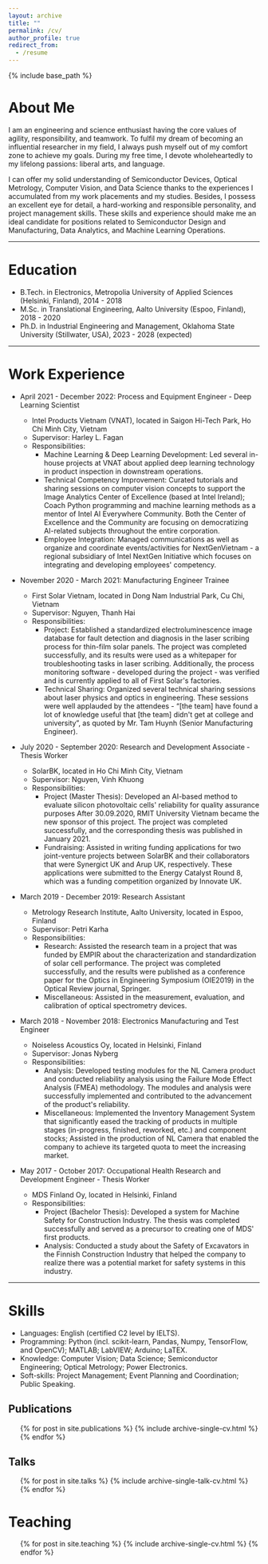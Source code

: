 ```yaml
---
layout: archive
title: ""
permalink: /cv/
author_profile: true
redirect_from:
  - /resume
---
```


{% include base_path %}

# About Me
I am an engineering and science enthusiast having the core values of agility, responsibility, and teamwork. To fulfil my dream of becoming an influential researcher in my field, I always push myself out of my comfort zone to achieve my goals. During my free time, I devote wholeheartedly to my lifelong passions: liberal arts, and language.

I can offer my solid understanding of Semiconductor Devices, Optical Metrology, Computer Vision, and Data Science thanks to the experiences I accumulated from my work placements and my studies. Besides, I possess an excellent eye for detail, a hard-working and responsible personality, and project management skills. These skills and experience should make me an ideal candidate for positions related to Semiconductor Design and Manufacturing, Data Analytics, and Machine Learning Operations.

***

# Education
* B.Tech. in Electronics, Metropolia University of Applied Sciences (Helsinki, Finland), 2014 - 2018
* M.Sc. in Translational Engineering, Aalto University (Espoo, Finland), 2018 - 2020
* Ph.D. in Industrial Engineering and Management, Oklahoma State University (Stillwater, USA), 2023 - 2028 (expected)

*** 

# Work Experience
* April 2021 - December 2022: Process and Equipment Engineer - Deep Learning Scientist
  * Intel Products Vietnam (VNAT), located in Saigon Hi-Tech Park, Ho Chi Minh City, Vietnam
  * Supervisor: Harley L. Fagan
  * Responsibilities: 
    * Machine Learning & Deep Learning Development: Led several in-house projects at VNAT about applied deep learning technology in product inspection in downstream operations.
    * Technical Competency Improvement: Curated tutorials and sharing sessions on computer vision concepts to support the Image Analytics Center of Excellence (based at Intel Ireland); Coach Python programming and machine learning methods as a mentor of Intel AI Everywhere Community. Both the Center of Excellence and the Community are focusing on democratizing AI-related subjects throughout the entire corporation.
    * Employee Integration: Managed communications as well as organize and coordinate events/activities for NextGenVietnam - a regional subsidiary of Intel NextGen Initiative which focuses on integrating and developing employees' competency.

* November 2020 - March 2021: Manufacturing Engineer Trainee 
  * First Solar Vietnam, located in Dong Nam Industrial Park, Cu Chi, Vietnam
  * Supervisor: Nguyen, Thanh Hai
  * Responsibilities:
    * Project: Established a standardized electroluminescence image database for fault detection and diagnosis in the laser scribing process for thin-film solar panels. The project was completed successfully, and its results were used as a whitepaper for troubleshooting tasks in laser scribing. Additionally, the process monitoring software - developed during the project - was verified and is currently applied to all of First Solar's factories.
    * Technical Sharing: Organized several technical sharing sessions about laser physics and optics in engineering. These sessions were well applauded by the attendees - “[the team] have found a lot of knowledge useful that [the team] didn't get at college and university”, as quoted by Mr. Tam Huynh (Senior Manufacturing Engineer).
  
* July 2020 - September 2020: Research and Development Associate - Thesis Worker  
  * SolarBK, located in Ho Chi Minh City, Vietnam
  * Supervisor: Nguyen, Vinh Khuong
  * Responsibilities:
    * Project (Master Thesis): Developed an AI-based method to evaluate silicon photovoltaic cells' reliability for quality assurance purposes After 30.09.2020, RMIT University Vietnam became the new sponsor of this project. The project was completed successfully, and the corresponding thesis was published in January 2021.
    * Fundraising: Assisted in writing funding applications for two joint-venture projects between SolarBK and their collaborators that were Synergict UK and Arup UK, respectively. These applications were submitted to the Energy Catalyst Round 8, which was a funding competition organized by Innovate UK.

* March 2019 - December 2019: Research Assistant
  * Metrology Research Institute, Aalto University, located in Espoo, Finland
  * Supervisor: Petri Karha
  * Responsibilities:
    * Research: Assisted the research team in a project that was funded by EMPIR about the characterization and standardization of solar cell performance. The project was completed successfully, and the results were published as a conference paper for the Optics in Engineering Symposium (OIE2019) in the Optical Review journal, Springer.
    * Miscellaneous: Assisted in the measurement, evaluation, and calibration of optical spectrometry devices.

* March 2018 - November 2018: Electronics Manufacturing and Test Engineer  
  * Noiseless Acoustics Oy, located in Helsinki, Finland
  * Supervisor: Jonas Nyberg
  * Responsibilities:
    * Analysis: Developed testing modules for the NL Camera product and conducted reliability analysis using the Failure Mode Effect Analysis (FMEA) methodology. The modules and analysis were successfully implemented and contributed to the advancement of the product's reliability.
    * Miscellaneous: Implemented the Inventory Management System that significantly eased the tracking of products in multiple stages (in-progress, finished, reworked, etc.) and component stocks; Assisted in the production of NL Camera that enabled the company to achieve its targeted quota to meet the increasing market.

* May 2017 - October 2017: Occupational Health Research and Development Engineer - Thesis Worker
  * MDS Finland Oy, located in Helsinki, Finland
  * Responsibilities:
    * Project (Bachelor Thesis): Developed a system for Machine Safety for Construction Industry. The thesis was completed successfully and served as a precursor to creating one of MDS' first products.
    * Analysis: Conducted a study about the Safety of Excavators in the Finnish Construction Industry that helped the company to realize there was a potential market for safety systems in this industry.

***

# Skills
* Languages: English (certified C2 level by IELTS).
* Programming: Python (incl. scikit-learn, Pandas, Numpy, TensorFlow, and OpenCV); MATLAB; LabVIEW; Arduino; LaTEX.
*  Knowledge: Computer Vision; Data Science; Semiconductor Engineering; Optical Metrology; Power Electronics.
*  Soft-skills: Project Management; Event Planning and Coordination; Public Speaking.

## Publications
  <ul>{% for post in site.publications %}
    {% include archive-single-cv.html %}
  {% endfor %}</ul>
  
## Talks
  <ul>{% for post in site.talks %}
    {% include archive-single-talk-cv.html %}
  {% endfor %}</ul>
  
# Teaching
  <ul>{% for post in site.teaching %}
    {% include archive-single-cv.html %}
  {% endfor %}</ul>

